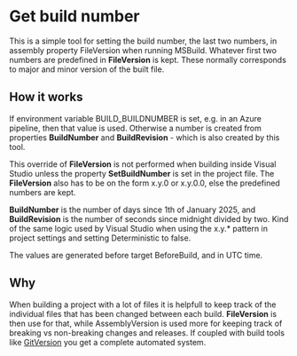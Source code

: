 ﻿# Get build number

This is a simple tool for setting the build number, the last two numbers, in assembly property FileVersion when running MSBuild.
Whatever first two numbers are predefined in **FileVersion** is kept. These normally corresponds to major and minor version of the built file.

## How it works
If environment variable BUILD_BUILDNUMBER is set, e.g. in an Azure pipeline, then that value is used.
Otherwise a number is created from properties **BuildNumber** and **BuildRevision** - which is also created by this tool.

This override of **FileVersion** is not performed when building inside Visual Studio unless the property **SetBuildNumber** is set in the project file.
The **FileVersion** also has to be on the form x.y.0 or x.y.0.0, else the predefined numbers are kept.

**BuildNumber** is the number of days since 1th of January 2025, and **BuildRevision** is the number of seconds since midnight divided by two.
Kind of the same logic used by Visual Studio when using the x.y.* pattern in project settings and setting Deterministic to false.

The values are generated before target BeforeBuild, and in UTC time.

## Why
When building a project with a lot of files it is helpfull to keep track of the individual files that has been changed between each build.
**FileVersion** is then use for that, while AssemblyVersion is used more for keeping track of breaking vs non-breaking changes and releases.
If coupled with build tools like [GitVersion](https://gitversion.net) you get a complete automated system.